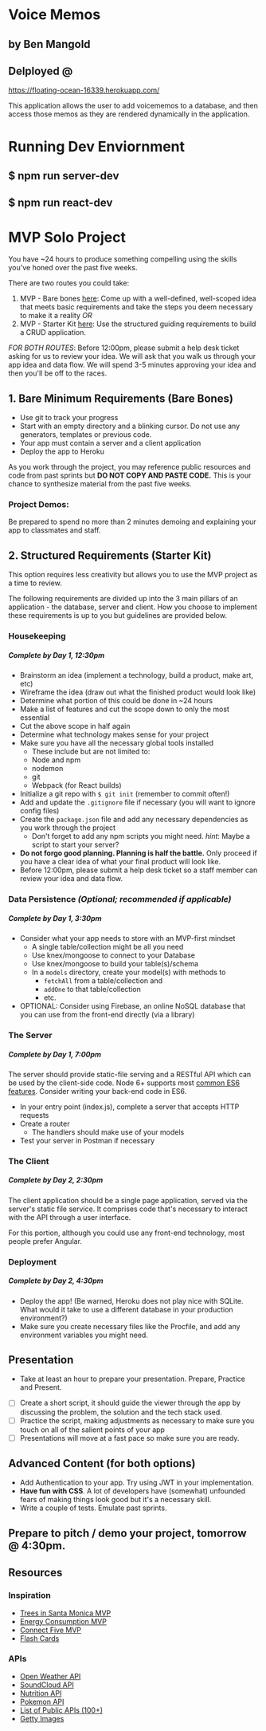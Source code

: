# Voice Memos
## by Ben Mangold

## Delployed @
https://floating-ocean-16339.herokuapp.com/

This application allows the user to add voicememos to a database, and then access those memos as they are rendered dynamically in the application.

# Running Dev Enviornment

## $ npm run server-dev
## $ npm run react-dev













# MVP Solo Project

You have ~24 hours to produce something compelling using the skills you've honed over the past five weeks.

There are two routes you could take:

1.  MVP - Bare bones [here](https://github.com/hackreactor/hrnyc18-mvp): Come up with a well-defined, well-scoped idea that meets basic requirements and take the steps you deem necessary to make it a reality _OR_
2.  MVP - Starter Kit [here](https://github.com/hackreactor/hrnyc18-mvp-starter): Use the structured guiding requirements to build a CRUD application.

_FOR BOTH ROUTES_: Before 12:00pm, please submit a help desk ticket asking for us to review your idea. We will ask that you walk us through your app idea and data flow. We will spend 3-5 minutes approving your idea and then you'll be off to the races.

## 1. Bare Minimum Requirements (Bare Bones)

* Use git to track your progress
* Start with an empty directory and a blinking cursor. Do not use any generators, templates or previous code.
* Your app must contain a server and a client application
* Deploy the app to Heroku

As you work through the project, you may reference public resources and code from past sprints but **DO NOT COPY AND PASTE CODE.** This is your chance to synthesize material from the past five weeks.

### Project Demos:

Be prepared to spend no more than 2 minutes demoing and explaining your app to classmates and staff.

## 2. Structured Requirements (Starter Kit)

This option requires less creativity but allows you to use the MVP project as a time to review.

The following requirements are divided up into the 3 main pillars of an application - the database, server and client. How you choose to implement these requirements is up to you but guidelines are provided below.

### Housekeeping

##### Complete by Day 1, 12:30pm

* Brainstorm an idea (implement a technology, build a product, make art, etc)
* Wireframe the idea (draw out what the finished product would look like)
* Determine what portion of this could be done in ~24 hours
* Make a list of features and cut the scope down to only the most essential
* Cut the above scope in half again
* Determine what technology makes sense for your project
* Make sure you have all the necessary global tools installed
  * These include but are not limited to:
  * Node and npm
  * nodemon
  * git
  * Webpack (for React builds)
* Initialize a git repo with `$ git init` (remember to commit often!)
* Add and update the `.gitignore` file if necessary (you will want to ignore config files)
* Create the `package.json` file and add any necessary dependencies as you work through the project
  * Don't forget to add any npm scripts you might need. _hint_: Maybe a script to start your server?
* **Do not forgo good planning. Planning is half the battle.** Only proceed if you have a clear idea of what your final product will look like.
* Before 12:00pm, please submit a help desk ticket so a staff member can review your idea and data flow.

### Data Persistence _(Optional; recommended if applicable)_

##### Complete by Day 1, 3:30pm

* Consider what your app needs to store with an MVP-first mindset
  * A single table/collection might be all you need
  * Use knex/mongoose to connect to your Database
  * Use knex/mongoose to build your table(s)/schema
  * In a `models` directory, create your model(s) with methods to
    * `fetchAll` from a table/collection and
    * `addOne` to that table/collection
    * etc.
* OPTIONAL: Consider using Firebase, an online NoSQL database that you can use from the front-end directly (via a library)

### The Server

##### Complete by Day 1, 7:00pm

The server should provide static-file serving and a RESTful API which can be used by the client-side code. Node 6+ supports most [common ES6 features](http://kangax.github.io/compat-table/es6/#node6). Consider writing your back-end code in ES6.

* In your entry point (index.js), complete a server that accepts HTTP requests
* Create a router
  * The handlers should make use of your models
* Test your server in Postman if necessary

### The Client

##### Complete by Day 2, 2:30pm

The client application should be a single page application, served via the server's static file service. It comprises code that's necessary to interact with the API through a user interface.

For this portion, although you could use any front-end technology, most people prefer Angular.

### Deployment

##### Complete by Day 2, 4:30pm

* Deploy the app! (Be warned, Heroku does not play nice with SQLite. What would it take to use a different database in your production environment?)
* Make sure you create necessary files like the Procfile, and add any environment variables you might need.

## Presentation

* Take at least an hour to prepare your presentation. Prepare, Practice and Present.
* [ ] Create a short script, it should guide the viewer through the app by discussing the problem, the solution and the tech stack used.
* [ ] Practice the script, making adjustments as necessary to make sure you touch on all of the salient points of your app
* [ ] Presentations will move at a fast pace so make sure you are ready.

## Advanced Content (for both options)

* Add Authentication to your app. Try using JWT in your implementation.
* **Have fun with CSS**. A lot of developers have (somewhat) unfounded fears of making things look good but it's a necessary skill.
* Write a couple of tests. Emulate past sprints.

## **Prepare to pitch / demo your project, tomorrow @ 4:30pm.**

## Resources

### Inspiration

* [Trees in Santa Monica MVP](https://pure-brook-58155.herokuapp.com/)
* [Energy Consumption MVP](http://mtham8.github.io/DVUSEnergy/#panel2)
* [Connect Five MVP](https://aqueous-island-89621.herokuapp.com/#/play)
* [Flash Cards](https://flashyourself.firebaseapp.com/)

### APIs

* [Open Weather API](http://openweathermap.org/api)
* [SoundCloud API](https://developers.soundcloud.com/docs/api/guide)
* [Nutrition API](https://developer.nutritionix.com/v1_1/quick-start/upc-scan)
* [Pokemon API](http://pokeapi.co/)
* [List of Public APIs (100+)](https://github.com/toddmotto/public-apis)
* [Getty Images](http://developers.gettyimages.com/en/)
